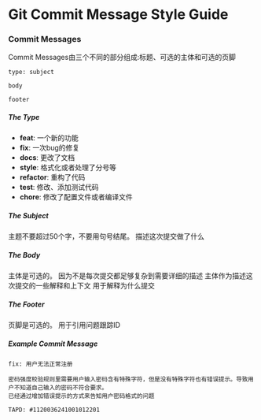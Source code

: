 # Git Commit Message Style Guide

### Commit Messages
Commit Messages由三个不同的部分组成:标题、可选的主体和可选的页脚

```
type: subject

body

footer
```
##### The Type
* **feat**: 一个新的功能
* **fix**: 一次bug的修复
* **docs**: 更改了文档
* **style**: 格式化或者处理了分号等
* **refactor**: 重构了代码
* **test**: 修改、添加测试代码
* **chore**: 修改了配置文件或者编译文件

##### The Subject
主题不要超过50个字，不要用句号结尾。 描述这次提交做了什么

##### The Body
主体是可选的。 因为不是每次提交都足够复杂到需要详细的描述
主体作为描述这次提交的一些解释和上下文
用于解释为什么提交

##### The Footer
页脚是可选的。 用于引用问题跟踪ID


##### Example Commit Message
```
fix: 用户无法正常注册

密码强度校验规则里需要用户输入密码含有特殊字符，但是没有特殊字符也有错误提示。导致用户不知道自己输入的密码不符合要求。
已经通过增加错误提示的方式来告知用户密码格式的问题

TAPD: #1120036241001012201

```


